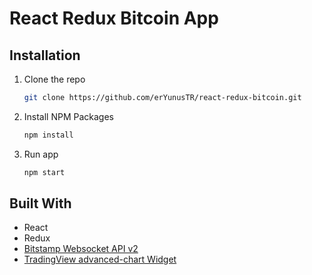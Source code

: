# React Redux Bitcoin App

## Installation

1. Clone the repo
   ```sh
   git clone https://github.com/erYunusTR/react-redux-bitcoin.git
   ```
1. Install NPM Packages
   ```sh
   npm install
   ```
1. Run app
   ```sh
   npm start
   ```
## Built With

- React
- Redux
- [Bitstamp Websocket API v2](https://www.bitstamp.net/websocket/v2/)
- [TradingView advanced-chart Widget](https://tr.tradingview.com/widget/advanced-chart/)